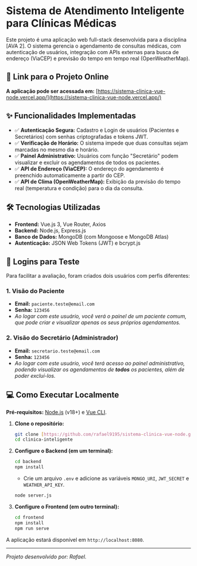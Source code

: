 # Sistema de Atendimento Inteligente para Clínicas Médicas

Este projeto é uma aplicação web full-stack desenvolvida para a disciplina [AVA 2]. O sistema gerencia o agendamento de consultas médicas, com autenticação de usuários, integração com APIs externas para busca de endereço (ViaCEP) e previsão do tempo em tempo real (OpenWeatherMap).

## 🚀 Link para o Projeto Online

**A aplicação pode ser acessada em:** [https://sistema-clinica-vue-node.vercel.app/](https://sistema-clinica-vue-node.vercel.app/)

## ✨ Funcionalidades Implementadas

- ✅ **Autenticação Segura:** Cadastro e Login de usuários (Pacientes e Secretários) com senhas criptografadas e tokens JWT.
- ✅ **Verificação de Horário:** O sistema impede que duas consultas sejam marcadas no mesmo dia e horário.
- ✅ **Painel Administrativo:** Usuários com função "Secretário" podem visualizar e excluir os agendamentos de todos os pacientes.
- ✅ **API de Endereço (ViaCEP):** O endereço do agendamento é preenchido automaticamente a partir do CEP.
- ✅ **API de Clima (OpenWeatherMap):** Exibição da previsão do tempo real (temperatura e condição) para o dia da consulta.

## 🛠️ Tecnologias Utilizadas

- **Frontend:** Vue.js 3, Vue Router, Axios
- **Backend:** Node.js, Express.js
- **Banco de Dados:** MongoDB (com Mongoose e MongoDB Atlas)
- **Autenticação:** JSON Web Tokens (JWT) e bcrypt.js

## 🚀 Logins para Teste

Para facilitar a avaliação, foram criados dois usuários com perfis diferentes:

### 1. Visão do Paciente
- **Email:** `paciente.teste@email.com`
- **Senha:** `123456`
- *Ao logar com este usuário, você verá o painel de um paciente comum, que pode criar e visualizar apenas os seus próprios agendamentos.*

### 2. Visão do Secretário (Administrador)
- **Email:** `secretario.teste@email.com`
- **Senha:** `123456`
- *Ao logar com este usuário, você terá acesso ao painel administrativo, podendo visualizar os agendamentos de **todos** os pacientes, além de poder excluí-los.*

## 💻 Como Executar Localmente

**Pré-requisitos:** [Node.js](https://nodejs.org/) (v18+) e [Vue CLI](https://cli.vuejs.org/).

1.  **Clone o repositório:**
    ```bash
    git clone [https://github.com/rafael9195/sistema-clinica-vue-node.git](https://github.com/rafael9195/sistema-clinica-vue-node.git)
    cd clinica-inteligente
    ```

2.  **Configure o Backend (em um terminal):**
    ```bash
    cd backend
    npm install
    ```
    - Crie um arquivo `.env` e adicione as variáveis `MONGO_URI`, `JWT_SECRET` e `WEATHER_API_KEY`.
    ```bash
    node server.js
    ```

3.  **Configure o Frontend (em outro terminal):**
    ```bash
    cd frontend
    npm install
    npm run serve
    ```

A aplicação estará disponível em `http://localhost:8080`.

---
_Projeto desenvolvido por: Rafael._